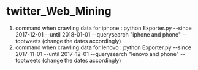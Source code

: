 # twitter_Web_Mining

1) command when crawling data for iphone : python Exporter.py --since 2017-12-01 --until 2018-01-01 --querysearch "iphone and phone" --toptweets (change the dates accordingly)
2) command when crawling data for lenovo : python Exporter.py --since 2017-11-01 --until 2017-12-01 --querysearch "lenovo and phone" --toptweets (change the dates accordingly)


